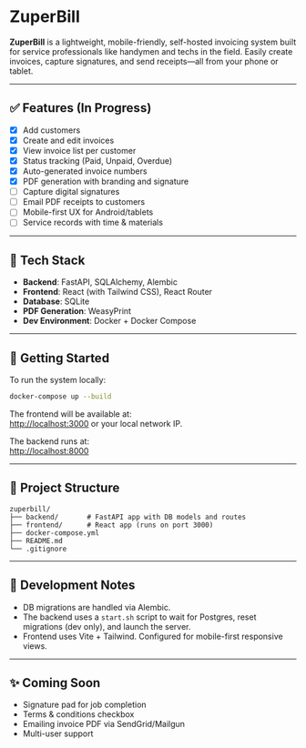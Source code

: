 # ZuperBill

**ZuperBill** is a lightweight, mobile-friendly, self-hosted invoicing system built for service professionals like handymen and techs in the field. Easily create invoices, capture signatures, and send receipts—all from your phone or tablet.

---

## ✅ Features (In Progress)
- [x] Add customers
- [x] Create and edit invoices
- [x] View invoice list per customer
- [x] Status tracking (Paid, Unpaid, Overdue)
- [x] Auto-generated invoice numbers
- [x] PDF generation with branding and signature
- [ ] Capture digital signatures
- [ ] Email PDF receipts to customers
- [ ] Mobile-first UX for Android/tablets
- [ ] Service records with time & materials

---

## 🔧 Tech Stack
- **Backend**: FastAPI, SQLAlchemy, Alembic
- **Frontend**: React (with Tailwind CSS), React Router
- **Database**: SQLite
- **PDF Generation**: WeasyPrint
- **Dev Environment**: Docker + Docker Compose

---

## 🚀 Getting Started

To run the system locally:

```bash
docker-compose up --build
```

The frontend will be available at:  
[http://localhost:3000](http://localhost:3000) or your local network IP.

The backend runs at:  
[http://localhost:8000](http://localhost:8000)

---

## 📂 Project Structure

```
zuperbill/
├── backend/       # FastAPI app with DB models and routes
├── frontend/      # React app (runs on port 3000)
├── docker-compose.yml
├── README.md
└── .gitignore
```

---

## 🧪 Development Notes

- DB migrations are handled via Alembic.
- The backend uses a `start.sh` script to wait for Postgres, reset migrations (dev only), and launch the server.
- Frontend uses Vite + Tailwind. Configured for mobile-first responsive views.

---

## ✨ Coming Soon

- Signature pad for job completion
- Terms & conditions checkbox
- Emailing invoice PDF via SendGrid/Mailgun
- Multi-user support
